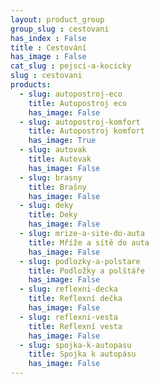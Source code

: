 ```yaml
---
layout: product_group
group_slug : cestovani
has_index : False
title : Cestování
has_image : False
cat_slug : pejsci-a-kocicky
slug : cestovani
products:
  - slug: autopostroj-eco
    title: Autopostroj eco
    has_image: False
  - slug: autopostroj-komfort
    title: Autopostroj komfort
    has_image: True
  - slug: autovak
    title: Autovak
    has_image: False
  - slug: brasny
    title: Brašny
    has_image: False
  - slug: deky
    title: Deky
    has_image: False
  - slug: mrize-a-site-do-auta
    title: Mříže a sítě do auta
    has_image: False
  - slug: podlozky-a-polstare
    title: Podložky a polštáře
    has_image: False
  - slug: reflexni-decka
    title: Reflexní dečka
    has_image: False
  - slug: reflexni-vesta
    title: Reflexní vesta
    has_image: False
  - slug: spojka-k-autopasu
    title: Spojka k autopásu
    has_image: False
---
```


